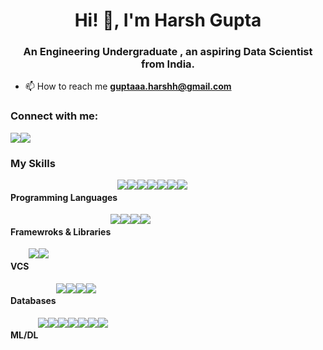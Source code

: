 
<h1 align="center">Hi! 👋, I'm Harsh Gupta</h1>
<h3 align="center">An Engineering Undergraduate , an aspiring Data Scientist from India.</h3>

- 📫 How to reach me **guptaaa.harshh@gmail.com**

<h3 align="left">Connect with me:</h3>
<div style="display:flex; " align="left">
  <a href="https://www.linkedin.com/in/harsh-gupta-795896303/" target="_blank"><img src="https://img.shields.io/badge/LinkedIn-0077B5?style=for-the-badge&logo=linkedin&logoColor=white" height:40px width:40px></a>
  <a href="https://leetcode.com/u/GuptaHarsh7706/" target="_blank"><img src="https://img.shields.io/badge/-LeetCode-FFA116?style=for-the-badge&logo=LeetCode&logoColor=black" height:40px width:40px></a>
</div>

<h3 align="left">My Skills</h3>
<div  style="display:flex;" align="left">
  <h4 align="left">Programming Languages</h4>
  <img src="https://img.shields.io/badge/C-00599C?style=for-the-badge&logo=c&logoColor=white" height:40px width:40px>
  <img src="https://img.shields.io/badge/C%2B%2B-00599C?style=for-the-badge&logo=c%2B%2B&logoColor=white" height:40px width:40px>
  <img src="https://img.shields.io/badge/Python-FFD43B?style=for-the-badge&logo=python&logoColor=blue" height:40px width:40px>
  <img src="https://img.shields.io/badge/java-%23ED8B00.svg?style=for-the-badge&logo=openjdk&logoColor=white" height:40px width:40px >
  <img src="https://img.shields.io/badge/JavaScript-323330?style=for-the-badge&logo=javascript&logoColor=F7DF1E" height:40px width:40px>
  <img src="https://img.shields.io/badge/HTML5-E34F26?style=for-the-badge&logo=html5&logoColor=white" height:40px width:40px>
  <img src="https://img.shields.io/badge/CSS3-1572B6?style=for-the-badge&logo=css3&logoColor=white" height:40px width:40px>
</div>

<div style="display:flex;" align="left">
<h4 align="left">Framewroks & Libraries</h4>
<img src="https://img.shields.io/badge/opencv-%23white.svg?style=for-the-badge&logo=opencv&logoColor=white" height:40px width:40px>
<img src="https://img.shields.io/badge/threejs-black?style=for-the-badge&logo=three.js&logoColor=white" height:40px width:40px>
<img src="https://img.shields.io/badge/react-%2320232a.svg?style=for-the-badge&logo=react&logoColor=%2361DAFB" height:40px width:40px>
<img src="https://img.shields.io/badge/NPM-%23CB3837.svg?style=for-the-badge&logo=npm&logoColor=white" height:40px width:40px>
</div>

<div style="display:flex;" align="left">
  <h4 align="left">VCS</h4>
  <img src="https://img.shields.io/badge/git-%23F05033.svg?style=for-the-badge&logo=git&logoColor=white" height:40px width:40px>
  <img src="https://img.shields.io/badge/github-%23121011.svg?style=for-the-badge&logo=github&logoColor=white" height:40px width:40px>
</div>



<div style="display:flex;" align="left">
  <h4 align="left">Databases</h4>
  <img src="https://img.shields.io/badge/PostgreSQL-316192?style=for-the-badge&logo=postgresql&logoColor=white" height:40px width:40px>
  <img src="https://img.shields.io/badge/Sqlite-003B57?style=for-the-badge&logo=sqlite&logoColor=white" height:40px width:40px>
  <img src="https://img.shields.io/badge/mysql-4479A1.svg?style=for-the-badge&logo=mysql&logoColor=white" height:40px width:40px>
  <img src="https://img.shields.io/badge/MongoDB-%234ea94b.svg?style=for-the-badge&logo=mongodb&logoColor=white" height:40px width:40px>
</div>

<div style="display:flex;" align="left">
  <h4 align="left">ML/DL</h4>
  <img src="https://img.shields.io/badge/TensorFlow-FF6F00?style=for-the-badge&logo=tensorflow&logoColor=white" height:40px width:40px>
  <img src="https://img.shields.io/badge/PyTorch-EE4C2C?style=for-the-badge&logo=pytorch&logoColor=white" height:40px width:40px>
  <img src="https://img.shields.io/badge/Numpy-777BB4?style=for-the-badge&logo=numpy&logoColor=white" height:40px width:40px>
  <img src="https://img.shields.io/badge/Pandas-2C2D72?style=for-the-badge&logo=pandas&logoColor=white" height:40px width:40px>
  <img src="https://img.shields.io/badge/PyTorch-%23EE4C2C.svg?style=for-the-badge&logo=PyTorch&logoColor=white" height:40px width:40px>
  <img src="https://img.shields.io/badge/scikit--learn-%23F7931E.svg?style=for-the-badge&logo=scikit-learn&logoColor=white" height:40px width:40px>
  <img src="https://img.shields.io/badge/TensorFlow-%23FF6F00.svg?style=for-the-badge&logo=TensorFlow&logoColor=white" height:40px width:40px>
</div>
